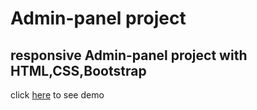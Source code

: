 # Admin-panel project
responsive Admin-panel project with HTML,CSS,Bootstrap
---
click [here](https://mohammad-golmeymi.github.io/Admin-panel/) to see demo

